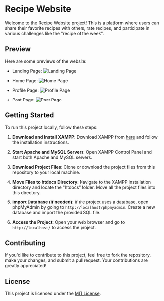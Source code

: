 # Recipe Website

Welcome to the Recipe Website project! This is a platform where users can share their favorite recipes with others, rate recipes, and participate in various challenges like the "recipe of the week". 

## Preview

Here are some previews of the website:

- Landing Page:
![Landing Page](https://user-images.githubusercontent.com/120566908/228054143-7d6ea601-01ee-40e3-a269-5853c5a7df81.png)

- Home Page:
![Home Page](https://user-images.githubusercontent.com/120566908/228054220-13a6b601-87b4-4b4c-a4f5-09b2be7e2d1b.png)

- Profile Page:
![Profile Page](https://user-images.githubusercontent.com/120566908/228054286-45cd46db-ee9f-477d-9ca5-3e36b9f3ae8a.png)

- Post Page:
![Post Page](https://user-images.githubusercontent.com/120566908/228054398-71eb6a89-ccc8-4c73-a75f-31604d86a0e3.png)

## Getting Started

To run this project locally, follow these steps:

1. **Download and Install XAMPP**: Download XAMPP from [here](https://www.apachefriends.org/index.html) and follow the installation instructions.

2. **Start Apache and MySQL Servers**: Open XAMPP Control Panel and start both Apache and MySQL servers.

3. **Download Project Files**: Clone or download the project files from this repository to your local machine.

4. **Move Files to htdocs Directory**: Navigate to the XAMPP installation directory and locate the "htdocs" folder. Move all the project files into this directory.

5. **Import Database (if needed)**: If the project uses a database, open phpMyAdmin by going to `http://localhost/phpmyadmin`. Create a new database and import the provided SQL file.

6. **Access the Project**: Open your web browser and go to `http://localhost/` to access the project.

## Contributing

If you'd like to contribute to this project, feel free to fork the repository, make your changes, and submit a pull request. Your contributions are greatly appreciated!

## License

This project is licensed under the [MIT License](LICENSE).
